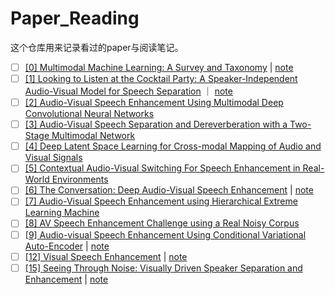 # Paper_Reading

这个仓库用来记录看过的paper与阅读笔记。

- [ ] [[0] Multimodal Machine Learning: A Survey and Taxonomy](https://arxiv.org/abs/1705.09406) | [note](./notes/note_0.md)
- [ ] [[1] Looking to Listen at the Cocktail Party: A Speaker-Independent Audio-Visual Model for Speech Separation](https://arxiv.org/abs/1804.03619) ｜ [note](./notes/note_2.md)
- [ ] [[2] Audio-Visual Speech Enhancement Using Multimodal Deep Convolutional Neural Networks](https://arxiv.org/abs/1703.10893)
- [ ] [[3] Audio-Visual Speech Separation and Dereverberation with a Two-Stage Multimodal Network](https://arxiv.org/abs/1909.07352)
- [ ] [[4] Deep Latent Space Learning for Cross-modal Mapping of Audio and Visual Signals](https://arxiv.org/abs/1909.08685)
- [ ] [[5] Contextual Audio-Visual Switching For Speech Enhancement in Real-World Environments](https://arxiv.org/abs/1808.09825)
- [ ] [[6] The Conversation: Deep Audio-Visual Speech Enhancement](https://arxiv.org/abs/1804.04121) | [note](./notes/note_6.md)
- [ ] [[7] Audio-Visual Speech Enhancement using Hierarchical Extreme Learning Machine](https://ieeexplore.ieee.org/document/8903105)
- [ ] [[8] AV Speech Enhancement Challenge using a Real Noisy Corpus](https://arxiv.org/abs/1910.00424)
- [ ] [[9] Audio-visual Speech Enhancement Using Conditional Variational Auto-Encoder](https://arxiv.org/abs/1908.02590) | [note](./notes/note_9.md)
- [ ] [[12] Visual Speech Enhancement](https://arxiv.org/abs/1711.08789) | [note](./notes/note_12.md)
- [ ] [[15] Seeing Through Noise: Visually Driven Speaker Separation and Enhancement](https://arxiv.org/abs/1708.06767) | [note](./notes/note_15.md)
